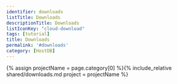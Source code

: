 ```yaml
---
identifier: downloads
listTitle: Downloads
descriptionTitle: Downloads
listIconKey: "cloud-download"
tags: [tutorial]
title: Downloads
permalink: '#downloads'
category: [HostDB]
---
```

{% assign projectName = page.category[0] %}{% include_relative shared/downloads.md project = projectName %}


